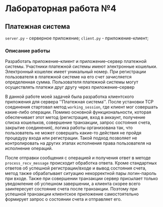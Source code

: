# Лабораторная работа №4
## Платежная система
`server.py` - серверное приложение;
`сlient.py` - приложение-клиент;

###  Описание работы
Разработать приложение–клиент и приложение–сервер платежной системы. Участники платежной системы имеют электронные кошельки. Электронный кошелек имеет уникальный номер. При регистрации
пользователя в платежной системе на его счет зачисляется определенная
сумма. Пользователя платежной системы могут осуществлять платежи
друг другу через приложение–сервер

В данной работе моей задачей была разработка клиентского приложения для сервера ''Платежная система''.
После установки TCP соединения стартовал метод `working_session`, где клиент мог совершать какие-либо операции.
Помимо основной функциональности, которая обеспечивает этот метод
(регистрация, вход в аккаунт, получение списка кошельков, совершение транзакции, запрос состояния счета, закрытие соединения),
логика работы организована так, что пользователь не может совершать какие-то действия не пройдя процедуру входа или регистрации.
Такой подход позволяет не контролировать на других этапах исполнения права пользователя на исполнение операций. 

После отправки сообщения с операцией и получения ответ в методе `process_recv_message` происходит обработка ответа.
Кроме стандартных ответов об успешной регистрации/входе и вывод состояния счета,
метод также обрабатывает ситуацию некорректной пары логин-пароль при входе.
Также при совершении транзакции сервер присылает только уведомление об успешном завершении,
а клиента скорее всего заинтересует состояние счета после транзакции.
Поэтому при успешной транзакции клиентское приложение самостоятельно формирует запрос о состоянии счета и отправляет его. 